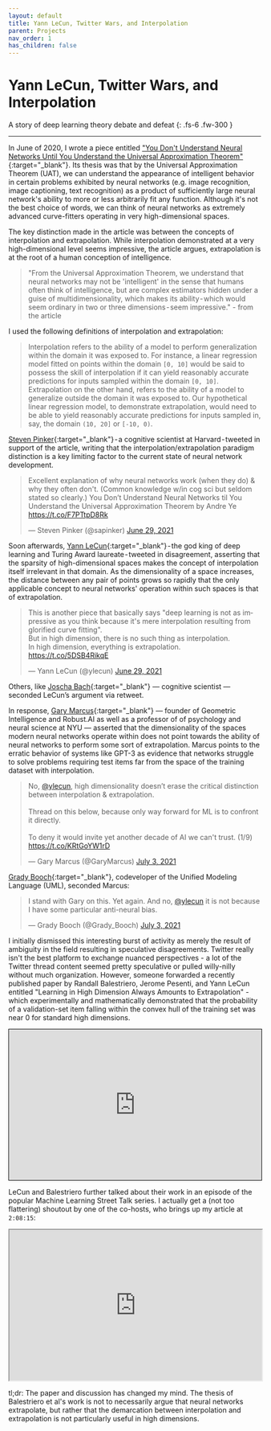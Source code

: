 ```yaml
---
layout: default
title: Yann LeCun, Twitter Wars, and Interpolation
parent: Projects
nav_order: 1
has_children: false
---
```


# Yann LeCun, Twitter Wars, and Interpolation

A story of deep learning theory debate and defeat
{: .fs-6 .fw-300 }

---

In June of 2020, I wrote a piece entitled ["You Don't Understand Neural Networks Until You Understand the Universal Approximation Theorem"](https://medium.com/analytics-vidhya/you-dont-understand-neural-networks-until-you-understand-the-universal-approximation-theorem-85b3e7677126?sk=62937adc3de501a7ec005262ac621cfd){:target="_blank"}. Its thesis was that by the Universal Approximation Theorem (UAT), we can understand the appearance of intelligent behavior in certain problems exhibited by neural networks (e.g. image recognition, image captioning, text recognition) as a product of sufficiently large neural network's ability to more or less arbitrarily fit any function. Although it's not the best choice of words, we can think of neural networks as extremely advanced curve-fitters operating in very high-dimensional spaces.

The key distinction made in the article was between the concepts of interpolation and extrapolation. While interpolation demonstrated at a very high-dimensional level seems impressive, the article argues, extrapolation is at the root of a human conception of intelligence.

> "From the Universal Approximation Theorem, we understand that neural networks may not be 'intelligent' in the sense that humans often think of intelligence, but are complex estimators hidden under a guise of multidimensionality, which makes its ability - which would seem ordinary in two or three dimensions - seem impressive." - from the article

I used the following definitions of interpolation and extrapolation:

> Interpolation refers to the ability of a model to perform generalization within the domain it was exposed to. For instance, a linear regression model fitted on points within the domain `[0, 10]` would be said to possess the skill of interpolation if it can yield reasonably accurate predictions for inputs sampled within the domain `[0, 10]`.
> Extrapolation on the other hand, refers to the ability of a model to generalize outside the domain it was exposed to. Our hypothetical linear regression model, to demonstrate extrapolation, would need to be able to yield reasonably accurate predictions for inputs sampled in, say, the domain `(10, 20]` or `[-10, 0)`.

[Steven Pinker](https://twitter.com/sapinker){:target="_blank"} - a cognitive scientist at Harvard - tweeted in support of the article, writing that the interpolation/extrapolation paradigm distinction is a key limiting factor to the current state of neural network development.

<blockquote class="twitter-tweet" data-theme="dark"><p lang="en" dir="ltr">Excellent explanation of why neural networks work (when they do) &amp; why they often don&#39;t. (Common knowledge w/in cog sci but seldom stated so clearly.) You Don’t Understand Neural Networks til You Understand the Universal Approximation Theorem by Andre Ye <a href="https://t.co/F7PTtpD8Rk">https://t.co/F7PTtpD8Rk</a></p>&mdash; Steven Pinker (@sapinker) <a href="https://twitter.com/sapinker/status/1409869656610033681?ref_src=twsrc%5Etfw">June 29, 2021</a></blockquote> <script async src="https://platform.twitter.com/widgets.js" charset="utf-8"></script>

Soon afterwards, [Yann LeCun](https://twitter.com/ylecun){:target="_blank"} - the god king of deep learning and Turing Award laureate - tweeted in disagreement, asserting that the sparsity of high-dimensional spaces makes the concept of interpolation itself irrelevant in that domain. As the dimensionality of a space increases, the distance between any pair of points grows so rapidly that the only applicable concept to neural networks' operation within such spaces is that of extrapolation.

<blockquote class="twitter-tweet" data-theme="dark"><p lang="en" dir="ltr">This is another piece that basically says &quot;deep learning is not as impressive as you think because it&#39;s mere interpolation resulting from glorified curve fitting&quot;.<br>But in high dimension, there is no such thing as interpolation. <br>In high dimension, everything is extrapolation. <a href="https://t.co/5DSB4RikqE">https://t.co/5DSB4RikqE</a></p>&mdash; Yann LeCun (@ylecun) <a href="https://twitter.com/ylecun/status/1409940043951742981?ref_src=twsrc%5Etfw">June 29, 2021</a></blockquote> <script async src="https://platform.twitter.com/widgets.js" charset="utf-8"></script>

Others, like [Joscha Bach](https://twitter.com/Plinz){:target="_blank"} — cognitive scientist — seconded LeCun’s argument via retweet.

In response, [Gary Marcus](https://twitter.com/GaryMarcus){:target="_blank"} — founder of Geometric Intelligence and Robust.AI as well as a professor of of psychology and neural science at NYU — asserted that the dimensionality of the spaces modern neural networks operate within does not point towards the ability of neural networks to perform some sort of extrapolation. Marcus points to the erratic behavior of systems like GPT-3 as evidence that networks struggle to solve problems requiring test items far from the space of the training dataset with interpolation.

<blockquote class="twitter-tweet" data-theme="dark"><p lang="en" dir="ltr">No, <a href="https://twitter.com/ylecun?ref_src=twsrc%5Etfw">@ylecun</a>, high dimensionality doesn’t erase the critical distinction between interpolation &amp; extrapolation. <br><br>Thread on this below, because only way forward for ML is to confront it directly. <br><br>To deny it would invite yet another decade of AI we can&#39;t trust. (1/9) <a href="https://t.co/KRtGoYW1rD">https://t.co/KRtGoYW1rD</a></p>&mdash; Gary Marcus (@GaryMarcus) <a href="https://twitter.com/GaryMarcus/status/1411401507610796032?ref_src=twsrc%5Etfw">July 3, 2021</a></blockquote> <script async src="https://platform.twitter.com/widgets.js" charset="utf-8"></script>

[Grady Booch](https://twitter.com/Grady_Booch){:target="_blank"}, codeveloper of the Unified Modeling Language (UML), seconded Marcus:

<blockquote class="twitter-tweet" data-theme="dark"><p lang="en" dir="ltr">I stand with Gary on this. Yet again. And no, <a href="https://twitter.com/ylecun?ref_src=twsrc%5Etfw">@ylecun</a> it is not because I have some particular anti-neural bias.</p>&mdash; Grady Booch (@Grady_Booch) <a href="https://twitter.com/Grady_Booch/status/1411402260014190594?ref_src=twsrc%5Etfw">July 3, 2021</a></blockquote> <script async src="https://platform.twitter.com/widgets.js" charset="utf-8"></script>

I initially dismissed this interesting burst of activity as merely the result of ambiguity in the field resulting in speculative disagreements. Twitter really isn't the best platform to exchange nuanced perspectives - a lot of the Twitter thread content seemed pretty speculative or pulled willy-nilly without much organization. However, someone forwarded a recently published paper by Randall Balestriero, Jerome Pesenti, and Yann LeCun entitled "Learning in High Dimension Always Amounts to Extrapolation" - which experimentally and mathematically demonstrated that the probability of a validation-set item falling within the convex hull of the training set was near 0 for standard high dimensions.

<iframe src="https://arxiv.org/pdf/2110.09485.pdf" width="100%" height="300" style="border:1px solid black;"></iframe>

LeCun and Balestriero further talked about their work in an episode of the popular Machine Learning Street Talk series. I actually get a (not too flattering) shoutout by one of the co-hosts, who brings up my article at `2:08:15`:

<iframe width="100%" height="300"
src="https://youtu.be/86ib0sfdFtw?t=7695">
</iframe>

tl;dr: The paper and discussion has changed my mind. The thesis of Balestriero et al's work is not to necessarily argue that neural networks extrapolate, but rather that the demarcation between interpolation and extrapolation is not particularly useful in high dimensions.
